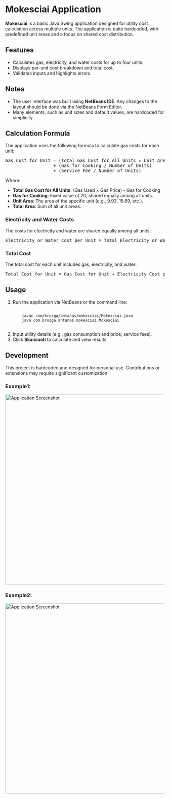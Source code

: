 <h1>Mokesciai Application</h1>

<p>
  <strong>Mokesciai</strong> is a basic Java Swing application designed for utility cost calculation across multiple units. 
  The application is quite hardcoded, with predefined unit areas and a focus on shared cost distribution.
</p>

<h2>Features</h2>
<ul>
  <li>Calculates gas, electricity, and water costs for up to four units.</li>
  <li>Displays per-unit cost breakdown and total cost.</li>
  <li>Validates inputs and highlights errors.</li>
</ul>

<h2>Notes</h2>
<ul>
  <li>The user interface was built using <strong>NetBeans IDE</strong>. Any changes to the layout should be done via the NetBeans Form Editor.</li>
  <li>Many elements, such as unit sizes and default values, are hardcoded for simplicity.</li>
</ul>

<h2>Calculation Formula</h2>
<p>The application uses the following formula to calculate gas costs for each unit:</p>
<pre>
Gas Cost for Unit = (Total Gas Cost for All Units × Unit Area / Total Area)
                  + (Gas for Cooking / Number of Units)
                  + (Service Fee / Number of Units)
</pre>
<p>Where:</p>
<ul>
  <li><strong>Total Gas Cost for All Units</strong>: (Gas Used × Gas Price) - Gas for Cooking</li>
  <li><strong>Gas for Cooking</strong>: Fixed value of 20, shared equally among all units.</li>
  <li><strong>Unit Area</strong>: The area of the specific unit (e.g., 9.93, 15.69, etc.).</li>
  <li><strong>Total Area</strong>: Sum of all unit areas.</li>
</ul>

<h3>Electricity and Water Costs</h3>
<p>The costs for electricity and water are shared equally among all units:</p>
<pre>
Electricity or Water Cost per Unit = Total Electricity or Water Cost / Number of Units
</pre>

<h3>Total Cost</h3>
<p>The total cost for each unit includes gas, electricity, and water:</p>
<pre>
Total Cost for Unit = Gas Cost for Unit + Electricity Cost per Unit + Water Cost per Unit
</pre>
<h2>Usage</h2>
<ol>
  <li>Run the application via NetBeans or the command line:</li>
  <pre><code>
    javac com/bruzga/antanas/mokesciai/Mokesciai.java
    java com.bruzga.antanas.mokesciai.Mokesciai
  </code></pre>
  <li>Input utility details (e.g., gas consumption and price, service fees).</li>
  <li>Click <strong>Skaiciuoti</strong> to calculate and view results.</li>
</ol>

<h2>Development</h2>
<p>
  This project is hardcoded and designed for personal use. Contributions or extensions may require significant customization.
</p>

<h3>Example1:</h3>
<img src="https://github.com/user-attachments/assets/2839ed99-3277-4c5f-974c-57c6a559938f" alt="Application Screenshot" width="600">
<br>

<h3>Example2:</h3>
<img src="https://github.com/user-attachments/assets/320eea81-c513-4d1e-a0be-1ed079e8a24c" alt="Application Screenshot" width="600">
